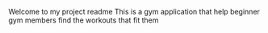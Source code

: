 Welcome to my project readme
This is a gym application that help beginner gym members find the workouts that fit them
